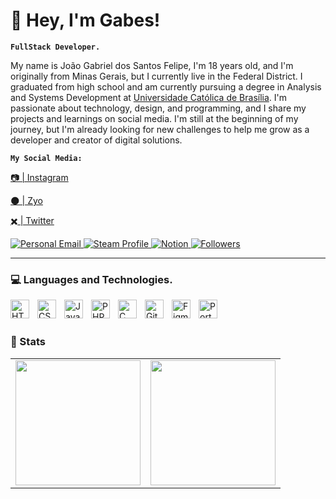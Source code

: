 # 🦇 Hey, I'm Gabes!

**`FullStack Developer.`**

My name is João Gabriel dos Santos Felipe, I'm 18 years old, and I'm originally from Minas Gerais, but I currently live in the Federal District. I graduated from high school and am currently pursuing a degree in Analysis and Systems Development at [Universidade Católica de Brasília](https://ucb.catolica.edu.br/cursos-presenciais?utm_source=google&utm_medium=cpc&utm_campaign=matead-2025-01&utm_content=PMAX-2025-01pmax-2025-01&utm_term=&utm_campaign=&utm_source=adwords&utm_medium=ppc&hsa_acc=9711875664&hsa_cam=21983571512&hsa_grp=&hsa_ad=&hsa_src=x&hsa_tgt=&hsa_kw=&hsa_mt=&hsa_net=adwords&hsa_ver=3&gad_source=1&gclid=Cj0KCQjwh_i_BhCzARIsANimeoH6_eI2IC5PrKjLhLd3XU6GQIJxVwXl2ulLtocuGBlEOLrMfcjrgGYaAkl-EALw_wcB). I'm passionate about technology, design, and programming, and I share my projects and learnings on social media. I'm still at the beginning of my journey, but I'm already looking for new challenges to help me grow as a developer and creator of digital solutions.

**`My Social Media:`**

[📷 | Instagram](https://www.instagram.com/heyy.gabes)

[🌑 | Zyo](zyo.se/suko)

[✖️ | Twitter](https://x.com/gabiys7)

<p align="left">
    <a href="mailto:gabes.santtoss@gmail.com">
        <img 
            alt="Personal Email" 
            title="Contact me by email" 
            src="https://custom-icon-badges.demolab.com/badge/Meu%20Contato-000000?style=for-the-badge&logo=mail&logoColor=white&labelColor=2e2e2e"
        />
    </a>
    <a href="https://steamcommunity.com/id/sukw/">
        <img 
            alt="Steam Profile" 
            title="My Steam profile" 
            src="https://custom-icon-badges.demolab.com/badge/Steam-sukw-000000?style=for-the-badge&logo=steam&logoColor=white&labelColor=2e2e2e"
        />
    </a>
    <a href="https://saber-train-6ef.notion.site/M-Y-R-E-F-U-G-E-1d296f998f5380a483baec7e439aec43?pvs=4">
        <img 
            alt="Notion" 
            title="My Notion workspace" 
            src="https://custom-icon-badges.demolab.com/badge/Notion-MEU%20ESPA%C3%87O-000000?style=for-the-badge&logo=notion&logoColor=white&labelColor=2e2e2e"
        />
    </a>
    <a href="https://github.com/codebygabes?tab=followers">
        <img 
            alt="Followers" 
            title="Follow me on GitHub" 
            src="https://custom-icon-badges.demolab.com/github/followers/codebygabes?color=ffffff&labelColor=2e2e2e&style=for-the-badge&logo=github&label=Followers&logoColor=white"
        />
    </a>
</p>

---

### 💻 Languages and Technologies.

<img 
    align="left" 
    alt="HTML"
    title="HTML" 
    width="30px" 
    style="padding-right: 10px;" 
    src="https://cdn.jsdelivr.net/gh/devicons/devicon@latest/icons/html5/html5-original.svg" 
/>
<img 
    align="left" 
    alt="CSS" 
    title="CSS"
    width="30px" 
    style="padding-right: 10px;" 
    src="https://cdn.jsdelivr.net/gh/devicons/devicon@latest/icons/css3/css3-original.svg" 
/>
<img 
    align="left" 
    alt="JavaScript" 
    title="JavaScript"
    width="30px" 
    style="padding-right: 10px;" 
    src="https://cdn.jsdelivr.net/gh/devicons/devicon@latest/icons/javascript/javascript-original.svg"  
/>
<img 
    align="left" 
    alt="PHP" 
    title="PHP"
    width="30px" 
    style="padding-right: 10px;" 
    src="https://cdn.jsdelivr.net/gh/devicons/devicon@latest/icons/php/php-original.svg" 
/>
<img 
    align="left" 
    alt="C" 
    title="C"
    width="30px" 
    style="padding-right: 10px;" 
    src="https://cdn.jsdelivr.net/gh/devicons/devicon@latest/icons/c/c-original.svg" 
/>
<img 
    align="left" 
    alt="Git" 
    title="Git"
    width="30px" 
    style="padding-right: 10px;" 
    src="https://cdn.jsdelivr.net/gh/devicons/devicon@latest/icons/git/git-original.svg" 
/>
<img 
    align="left" 
    alt="Figma" 
    title="Figma"
    width="30px" 
    style="padding-right: 10px;" 
    src="https://cdn.jsdelivr.net/gh/devicons/devicon@latest/icons/figma/figma-original.svg" 
/>
<img 
    align="left" 
    alt="Portugol"
    title="Portugol"
    width="30px" 
    style="padding-right: 10px;" 
    src="https://cdn.jsdelivr.net/gh/devicons/devicon@latest/icons/bash/bash-original.svg" 
/> 

<br/>
<br/>

### 🖤 Stats

<table>
  <tr>
    <td>
      <img 
        src="https://github-readme-stats.vercel.app/api?username=codebygabes&show_icons=true&theme=dark&title_color=696969&text_color=FFFFFF&icon_color=696969&bg_color=000000&include_all_commits=true" 
        height="200"
      />
    </td>
    <td>
      <img 
        src="https://github-readme-stats.vercel.app/api/top-langs/?username=codebygabes&layout=compact&theme=dark&title_color=696969&text_color=FFFFFF&icon_color=696969&bg_color=000000"
        height="200"
      />
    </td>
  </tr>
</table>


